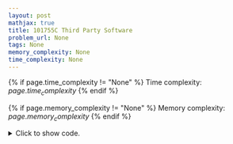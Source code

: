 ```yaml
---
layout: post
mathjax: true
title: 101755C Third Party Software
problem_url: None
tags: None
memory_complexity: None
time_complexity: None
---
```




{% if page.time_complexity != "None" %}
Time complexity: ${{ page.time_complexity }}$
{% endif %}

{% if page.memory_complexity != "None" %}
Memory complexity: ${{ page.memory_complexity }}$
{% endif %}

<details>
<summary>
<p style="display:inline">Click to show code.</p>
</summary>
```cpp
{% raw %}
using namespace std;
using vi = vector<int>;
using iii = array<int, 3>;
int main(void)
{
    int n, last_close = 0, cnt = 0;
    vi s, e, ans;
    vector<iii> events;
    cin >> n;
    s.resize(n);
    e.resize(n);
    for (int i = 0; i < n; ++i)
    {
        cin >> s[i] >> e[i];
        events.push_back({s[i], -1, i});
        events.push_back({e[i], +1, i});
    }
    sort(events.begin(), events.end());
    for (auto [t, sign, i] : events)
    {
        if (sign == -1)
            ++cnt;
        else if (sign == +1 and s[i] > last_close)
        {
            ans.push_back(t);
            last_close = t;
            cnt = 0;
        }
    }
    cout << ans.size() << endl;
    for (auto x : ans)
        cout << x << " ";
    cout << endl;
    return 0;
}

{% endraw %}
```
</details>

